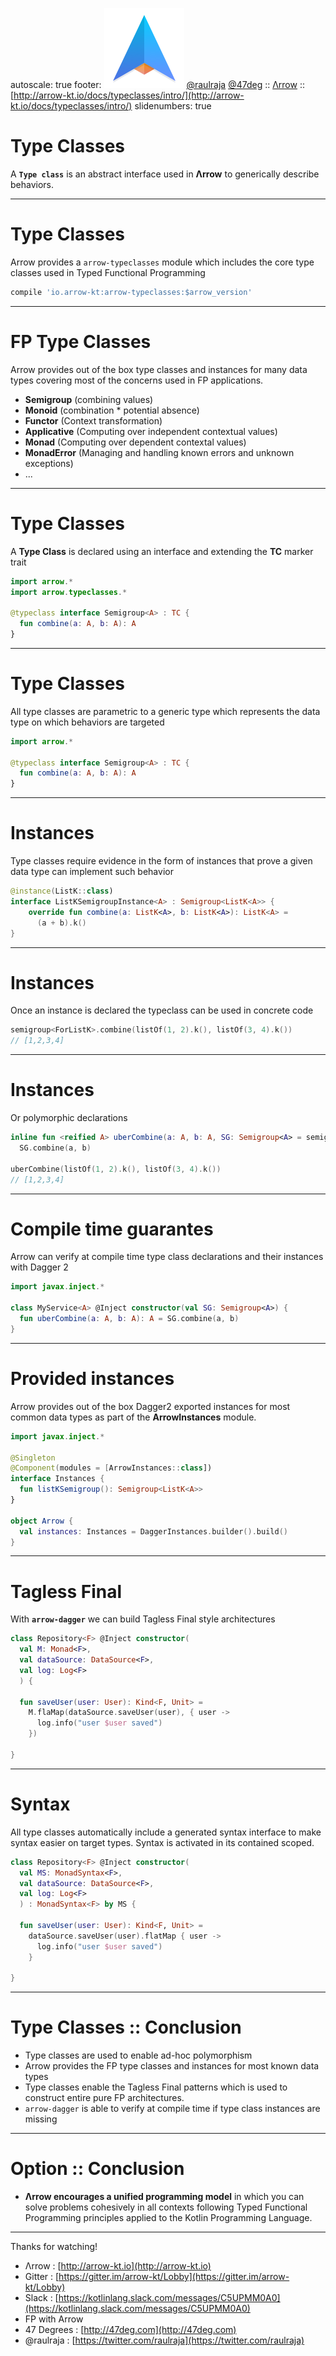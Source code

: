 autoscale: true
footer: ![Arrow](arrow-brand-128x128.png) [@raulraja](https://twitter.com/raulraja) [@47deg](https://twitter.com/47deg) :: [Λrrow](http://arrow-kt.io) :: [http://arrow-kt.io/docs/typeclasses/intro/](http://arrow-kt.io/docs/typeclasses/intro/)
slidenumbers: true

# Type Classes 

A __`Type class`__ is an abstract interface used in __Λrrow__ to generically describe behaviors.

---

# Type Classes 

Arrow provides a `arrow-typeclasses` module which includes the core type classes used in Typed Functional Programming

```groovy
compile 'io.arrow-kt:arrow-typeclasses:$arrow_version' 
```

---

# FP Type Classes

Arrow provides out of the box type classes and instances for many data types covering
most of the concerns used in FP applications.

- __Semigroup__ (combining values)
- __Monoid__ (combination * potential absence)
- __Functor__ (Context transformation)
- __Applicative__ (Computing over independent contextual values)
- __Monad__ (Computing over dependent contextal values)
- __MonadError__ (Managing and handling known errors and unknown exceptions)
- ...

---

# Type Classes

A __Type Class__ is declared using an interface and extending the __TC__ marker trait

```kotlin
import arrow.*
import arrow.typeclasses.*

@typeclass interface Semigroup<A> : TC {
  fun combine(a: A, b: A): A
}
```

---

# Type Classes

All type classes are parametric to a generic type which represents the data type on which behaviors are targeted

```kotlin
import arrow.*

@typeclass interface Semigroup<A> : TC {
  fun combine(a: A, b: A): A
}
```

---

# Instances

Type classes require evidence in the form of instances that prove a given data type can implement such behavior

```kotlin
@instance(ListK::class)
interface ListKSemigroupInstance<A> : Semigroup<ListK<A>> {
    override fun combine(a: ListK<A>, b: ListK<A>): ListK<A> =
      (a + b).k()
}
```

---

# Instances

Once an instance is declared the typeclass can be used in concrete code

```kotlin
semigroup<ForListK>.combine(listOf(1, 2).k(), listOf(3, 4).k())
// [1,2,3,4]
```

---

# Instances

Or polymorphic declarations

```kotlin
inline fun <reified A> uberCombine(a: A, b: A, SG: Semigroup<A> = semigroup()): A = 
  SG.combine(a, b)

uberCombine(listOf(1, 2).k(), listOf(3, 4).k())
// [1,2,3,4]
```

---

# Compile time guarantes

Arrow can verify at compile time type class declarations and their instances with Dagger 2

```kotlin
import javax.inject.*

class MyService<A> @Inject constructor(val SG: Semigroup<A>) {
  fun uberCombine(a: A, b: A): A = SG.combine(a, b)
}
```

---

# Provided instances

Arrow provides out of the box Dagger2 exported instances for most common data types as part of the __ArrowInstances__ module.

```kotlin
import javax.inject.*

@Singleton
@Component(modules = [ArrowInstances::class])
interface Instances {
  fun listKSemigroup(): Semigroup<ListK<A>>
}

object Arrow {
  val instances: Instances = DaggerInstances.builder().build()
}
```

---

# Tagless Final

With __`arrow-dagger`__ we can build Tagless Final style architectures

```kotlin
class Repository<F> @Inject constructor(
  val M: Monad<F>,
  val dataSource: DataSource<F>,
  val log: Log<F>
  ) {
  
  fun saveUser(user: User): Kind<F, Unit> =
    M.flaMap(dataSource.saveUser(user), { user ->
      log.info("user $user saved")
    })

}
```

---

# Syntax

All type classes automatically include a generated syntax interface to make
syntax easier on target types. Syntax is activated in its contained scoped.

```kotlin
class Repository<F> @Inject constructor(
  val MS: MonadSyntax<F>,
  val dataSource: DataSource<F>,
  val log: Log<F>
  ) : MonadSyntax<F> by MS {
  
  fun saveUser(user: User): Kind<F, Unit> =
    dataSource.saveUser(user).flatMap { user ->
      log.info("user $user saved")
    }

}
```

---

# Type Classes :: Conclusion

- Type classes are used to enable ad-hoc polymorphism
- Arrow provides the FP type classes and instances for most known data types
- Type classes enable the Tagless Final patterns which is used to construct entire pure FP architectures.
- `arrow-dagger` is able to verify at compile time if type class instances are missing

---

# Option :: Conclusion

- __Λrrow encourages a unified programming model__ in which you can solve problems cohesively in all contexts following Typed Functional Programming principles applied to the Kotlin Programming Language.

---

Thanks for watching!

- Λrrow : [http://arrow-kt.io](http://arrow-kt.io)
- Gitter : [https://gitter.im/arrow-kt/Lobby](https://gitter.im/arrow-kt/Lobby)
- Slack : [https://kotlinlang.slack.com/messages/C5UPMM0A0](https://kotlinlang.slack.com/messages/C5UPMM0A0)
- FP with Arrow 
- 47 Degrees : [http://47deg.com](http://47deg.com)
- @raulraja : [https://twitter.com/raulraja](https://twitter.com/raulraja)
